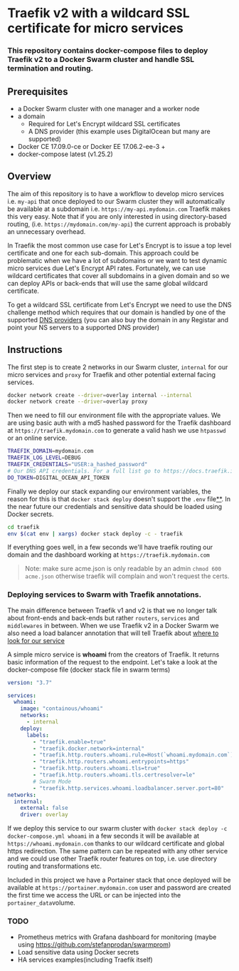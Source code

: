# Traefik v2 with a wildcard SSL certificate for micro services

### This repository contains docker-compose files to deploy Traefik v2 to a Docker Swarm cluster and handle SSL termination and routing.

## Prerequisites
* a Docker Swarm cluster with one manager and a worker node
* a domain
	* Required for Let's Encrypt wildcard SSL certificates
	* A DNS provider (this example uses DigitalOcean but many are supported)
* Docker CE 17.09.0-ce or Docker EE 17.06.2-ee-3 +
* docker-compose latest (v1.25.2) 

## Overview
The aim of this repository is to have a workflow to develop micro services i.e. `my-api` that once deployed to our Swarm cluster they will automatically be available at a subdomain i.e. `https://my-api.mydomain.com` Traefik makes this very easy. Note that if you are only interested in using directory-based routing, (i.e. `https://mydomain.com/my-api`) the current approach is probably an unnecessary overhead.

In Traefik the most common use case for Let's Encrypt is to issue a top level certificate and one for each sub-domain. This approach could be problematic when we have a lot of subdomains or we want to test dynamic micro services due Let's Encrypt API rates. Fortunately, we can use wildcard certificates that cover all subdomains in a given domain and so we can deploy APIs or back-ends that will use the same global wildcard certificate.

To get a wildcard SSL certificate from Let's Encrypt we need to use the DNS challenge method which requires that our domain is handled by one of the supported [DNS providers](https://docs.traefik.io/https/acme) (you can also buy the domain in any Registar and point your NS servers to a supported DNS provider)



## Instructions

The first step is to create 2 networks in our Swarm cluster, `internal` for our micro services and `proxy` for Traefik and other potential external facing services. 

```bash
docker network create --driver=overlay internal --internal
docker network create --driver=overlay proxy
```
Then we need to fill our environment file with the appropriate values. We are using basic auth with a md5 hashed password for the Traefik dashboard at `https://traefik.mydomain.com` 
to generate a valid hash we use `htpasswd` or an online service. 

```bash
TRAEFIK_DOMAIN=mydomain.com
TRAEFIK_LOG_LEVEL=DEBUG
TRAEFIK_CREDENTIALS="USER:a_hashed_password"
# Our DNS API credentials. For a full list go to https://docs.traefik.io/https/acme
DO_TOKEN=DIGITAL_OCEAN_API_TOKEN
```
Finally we deploy our stack expanding our environment variables, the reason for this is that `docker stack deploy` doesn't support the `.env` file[**](https://github.com/moby/moby/issues/29133). In the near future our credentials and sensitive data should be loaded using Docker secrets.

```bash
cd traefik
env $(cat env | xargs) docker stack deploy -c - traefik
```
If everything goes well, in a few seconds we'll have traefik routing our domain and the dashboard working at `https://traefik.mydomain.com` 

> Note: make sure acme.json is only readable by an admin `chmod 600 acme.json` otherwise traefik will complain and won't request the certs.

### Deploying services to Swarm with Traefik annotations.

The main difference between Traefik v1 and v2 is that we no longer talk about front-ends and back-ends but rather `routers`, `services` and `middlewares` in between. When we use Traefik v2 in a Docker Swarm we also need a load balancer annotation that will tell Traefik about [where to look for our service](https://docs.traefik.io/providers/docker/#port-detection_1)

A simple micro service is **whoami** from the creators of Traefik. It returns basic information of the request to the endpoint. Let's take a look at the docker-compose file (docker stack file in swarm terms)

```yaml
version: "3.7"

services:
  whoami:
    image: "containous/whoami"
    networks:
      - internal
    deploy:
      labels:
        - "traefik.enable=true"
        - "traefik.docker.network=internal"
        - "traefik.http.routers.whoami.rule=Host(`whoami.mydomain.com`)"
        - "traefik.http.routers.whoami.entrypoints=https"
        - "traefik.http.routers.whoami.tls=true"
        - "traefik.http.routers.whoami.tls.certresolver=le"
        # Swarm Mode
        - "traefik.http.services.whoami.loadbalancer.server.port=80"
networks:
  internal:
    external: false
    driver: overlay
```
If we deploy this service to our swarm cluster with `docker stack deploy -c docker-compose.yml whoami`
in a few seconds  it will be available at `https://whoami.mydomain.com` thanks to our wildcard certificate and global https redirection. The same pattern can be repeated with any other service and we could use other Traefik router features on top, i.e. use directory routing and transformations etc.

Included in this project we have a Portainer stack that once deployed will be available at `https://portainer.mydomain.com` user and password are created the first time we access the URL or can be injected into the `portainer_data`volume. 

### TODO
* Prometheus metrics with Grafana dashboard for monitoring (maybe using https://github.com/stefanprodan/swarmprom)
* Load sensitive data using Docker secrets
* HA services examples(including Traefik itself)








